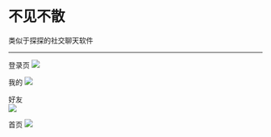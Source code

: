 # 不见不散
类似于探探的社交聊天软件
***
登录页
![](imgs/login.jpeg)

我的
![](imgs/my.jpeg)

好友  
![](imgs/friend.jpeg)

首页
![](imgs/home.jpeg)
